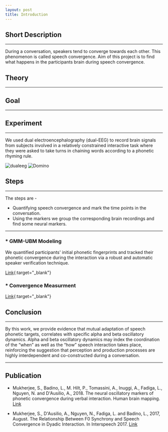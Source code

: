 ```yaml
---
layout: post
title: Introduction
---
```

## Short Description
-----
During a conversation, speakers tend to converge towards each other. This phenomenon is called speech convergence. Aim of this project is to find what happens in the participants brain during speech convergence.

## Theory
-----
## Goal
-----
## Experiment
-----
We used dual electroencephalography (dual-EEG) to record brain signals from subjects involved in a relatively constrained interactive task where they were asked to take turns in chaining words according to a phonetic rhyming rule.

![dualeeg](/SpeechConvergence/img/hyperscanning-thumbnail.png)
![Domino](/SpeechConvergence/img/domino.png)


## Steps
-----
The steps are -
* Quantifying speech convergence and mark the time points in the conversation.
* Using the markers we group the corresponding brain recordings and find some neural markers.

-----

### * GMM-UBM Modeling

We quantified participants' initial phonetic fingerprints and tracked their phonetic convergence during the interaction via a robust and automatic speaker verification technique.

[Link](https://nbviewer.jupyter.org/github/sankar-mukherjee/SpeechConvergence/blob/master/GMM-UBM.ipynb){:target="_blank"}

### * Convergence Measurment

[Link](https://nbviewer.jupyter.org/github/sankar-mukherjee/SpeechConvergence/blob/master/convergence.ipynb){:target="_blank"}

## Conclusion
-----
By this work, we provide evidence that mutual adaptation of speech phonetic targets, correlates with specific alpha and beta oscillatory dynamics. Alpha and beta oscillatory dynamics may index the coordination of the “when” as well as the “how” speech interaction takes place, reinforcing the suggestion that perception and production processes are highly interdependent and co-constructed during a conversation.

-----

## Publication

* Mukherjee, S., Badino, L., M. Hilt, P., Tomassini, A., Inuggi, A., Fadiga, L., Nguyen, N. and D'Ausilio, A., 2018. The neural oscillatory markers of phonetic convergence during verbal interaction. Human brain mapping. [Link](https://www.ncbi.nlm.nih.gov/pubmed/30240542)
 
* Mukherjee, S., D'Ausilio, A., Nguyen, N., Fadiga, L. and Badino, L., 2017, August. The Relationship Between F0 Synchrony and Speech Convergence in Dyadic Interaction. In Interspeech 2017. [Link](https://hal.archives-ouvertes.fr/hal-01579789/document)




